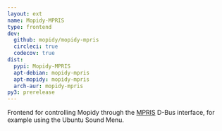 ```yaml
---
layout: ext
name: Mopidy-MPRIS
type: frontend
dev:
  github: mopidy/mopidy-mpris
  circleci: true
  codecov: true
dist:
  pypi: Mopidy-MPRIS
  apt-debian: mopidy-mpris
  apt-mopidy: mopidy-mpris
  arch-aur: mopidy-mpris
py3: prerelease
---
```


Frontend for controlling Mopidy through the
[MPRIS](https://www.freedesktop.org/wiki/Specifications/mpris-spec/)
D-Bus interface, for example using the Ubuntu Sound Menu.
